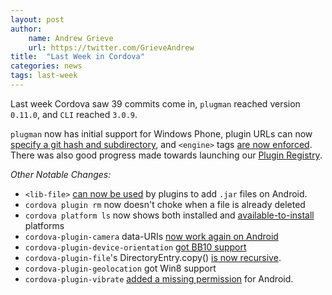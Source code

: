 ```yaml
---
layout: post
author:
    name: Andrew Grieve
    url: https://twitter.com/GrieveAndrew
title:  "Last Week in Cordova"
categories: news
tags: last-week
---
```


Last week Cordova saw 39 commits come in, `plugman` reached version `0.11.0`, and `CLI` reached `3.0.9`.

`plugman` now has initial support for Windows Phone, plugin URLs can now
[specify a git hash and subdirectory](https://issues.apache.org/jira/browse/CB-4622),
and `<engine>` tags [are now enforced](https://issues.apache.org/jira/browse/CB-4494).
There was also good progress made towards launching our [Plugin Registry](https://issues.apache.org/jira/browse/CB-4489).
<!--more-->

*Other Notable Changes:*

- `<lib-file>` [can now be used](https://issues.apache.org/jira/browse/CB-4430) by plugins to add `.jar` files on Android.
- `cordova plugin rm` now doesn't choke when a file is already deleted
- `cordova platform ls` now shows both installed and [available-to-install](https://issues.apache.org/jira/browse/CB-3904) platforms
- `cordova-plugin-camera` data-URIs [now work again on Android](https://issues.apache.org/jira/browse/CB-4656)
- `cordova-plugin-device-orientation` [got BB10 support](https://issues.apache.org/jira/browse/CB-3687)
- `cordova-plugin-file`'s DirectoryEntry.copy() [is now recursive](https://issues.apache.org/jira/browse/CB-4514).
- `cordova-plugin-geolocation` got Win8 support
- `cordova-plugin-vibrate` [added a missing permission](https://issues.apache.org/jira/browse/CB-4661) for Android.


